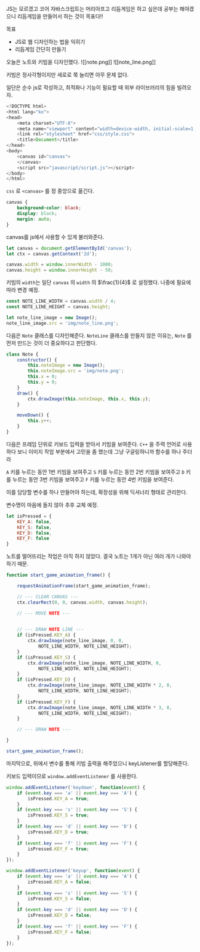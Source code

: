 JS는 모르겠고
코어 자바스크립트는 머리아프고
리듬게임은 하고 싶은데 공부는 해야겠으니
리듬게임을 만들어서 하는 것이 목표다!!

목표
- JS로 웹 디자인하는 법을 익히기
- 리듬게임 간단히 만들기



오늘은 노트와 키빔을 디자인했다.
![[note.png]]
![[note_line.png]]

키빔은 정사각형이지만
세로로 쭉 늘리면 아무 문제 없다.

일단은 순수 js로 작성하고, 최적화나 기능이 필요할 때
외부 라이브러리의 힘을 빌려오자.

```js
<!DOCTYPE html>
<html lang="ko">
<head>
    <meta charset="UTF-8">
    <meta name="viewport" content="width=device-width, initial-scale=1.0">
    <link rel="stylesheet" href="css/style.css">
    <title>Document</title>
</head>
<body>
    <canvas id="canvas">
    </canvas>
    <script src="javascript/script.js"></script>
</body>
</html>
```

`css` 로 `<canvas>` 를 정 중앙으로 옮긴다.

```css
canvas {
    background-color: black;
    display: block;
    margin: auto;
}
```

canvas를 js에서 사용할 수 있게 불러와준다.

```js
let canvas = document.getElementById('canvas');
let ctx = canvas.getContext('2d');

canvas.width = window.innerWidth - 1000;
canvas.height = window.innerHeight - 50;
```

키빔의 `width`는  일단 `canvas` 의 `width` 의 $\frac{1}{4}$ 로 설정했다.
나중에 필요에 따라 변경 예정.

```js
const NOTE_LINE_WIDTH = canvas.width / 4;
const NOTE_LINE_HEIGHT = canvas.height;

let note_line_image = new Image();
note_line_image.src = 'img/note_line.png';
```

다음은 `Note` 클래스를 디자인해준다.
`NoteLine` 클래스를 만들지 않은 이유는, `Note` 를 먼저 만드는 것이
더 중요하다고 판단했다.

```js
class Note {
    constructor() {
        this.noteImage = new Image();
        this.noteImage.src = 'img/note.png';
        this.x = 0;
        this.y = 0;
    }
    draw() {
        ctx.drawImage(this.noteImage, this.x, this.y);
    }

    moveDown() {
        this.y++;
    }
}
```

다음은 프레임 단위로 키보드 입력을 받아서 키빔을 보여준다.
`C++` 을 주력 언어로 사용하다 보니 이미지 작업 부분에서 고민을 좀 했는데
그냥 구글링하니까 함수를 하나 주더라

`A` 키를 누르는 동안 1번 키빔을 보여주고
`S` 키를 누르는 동안 2번 키빔을 보여주고
`D` 키를 누르는 동안 3번 키빔을 보여주고
`F` 키를 누르는 동안 4번 키빔을 보여준다.

이를 담당할 변수를 하나 만들어야 하는데, 확장성을 위해
딕셔너리 형태로 관리한다.

변수명이 마음에 들지 않아 추후 교체 예정.

```js
let isPressed = {
    KEY_A: false,
    KEY_S: false,
    KEY_D: false,
    KEY_F: false
}
```

노트를 떨어뜨리는 작업은 아직 하지 않았다.
결국 노트는 1개가 아닌 여러 개가 나와야 하기 때문.

```js
function start_game_animation_frame() {

    requestAnimationFrame(start_game_animation_frame);

    // --- CLEAR CANVAS ---
    ctx.clearRect(0, 0, canvas.width, canvas.height);

    // --- MOVE NOTE ---
	

    // --- DRAW NOTE LINE ---
    if (isPressed.KEY_A) {
        ctx.drawImage(note_line_image, 0, 0,
            NOTE_LINE_WIDTH, NOTE_LINE_HEIGHT);
    }
    if (isPressed.KEY_S) {
        ctx.drawImage(note_line_image, NOTE_LINE_WIDTH, 0,
            NOTE_LINE_WIDTH, NOTE_LINE_HEIGHT);
    }
    if (isPressed.KEY_D) {
        ctx.drawImage(note_line_image, NOTE_LINE_WIDTH * 2, 0,
            NOTE_LINE_WIDTH, NOTE_LINE_HEIGHT);
    }
    if (isPressed.KEY_F) {
        ctx.drawImage(note_line_image, NOTE_LINE_WIDTH * 3, 0,
            NOTE_LINE_WIDTH, NOTE_LINE_HEIGHT);
    }

    // --- DRAW NOTE ---

}

start_game_animation_frame();
```

마지막으로, 위에서 변수를 통해 키빔 출력을 해주었으니
keyListener를 할당해준다.

키보드 입력이므로 `window.addEventListener` 를 사용한다.

```js
window.addEventListener('keydown', function(event) {
    if (event.key === 'a' || event.key === 'A') {
        isPressed.KEY_A = true;
    }
    if (event.key === 's' || event.key === 'S') {
        isPressed.KEY_S = true;
    }
    if (event.key === 'd' || event.key === 'D') {
        isPressed.KEY_D = true;
    }
    if (event.key === 'f' || event.key === 'F') {
        isPressed.KEY_F = true;
    }
});

window.addEventListener('keyup', function(event) {
    if (event.key === 'a' || event.key === 'A') {
        isPressed.KEY_A = false;
    }
    if (event.key === 's' || event.key === 'S') {
        isPressed.KEY_S = false;
    }
    if (event.key === 'd' || event.key === 'D') {
        isPressed.KEY_D = false;
    }
    if (event.key === 'f' || event.key === 'F') {
        isPressed.KEY_F = false;
    }
});
```

